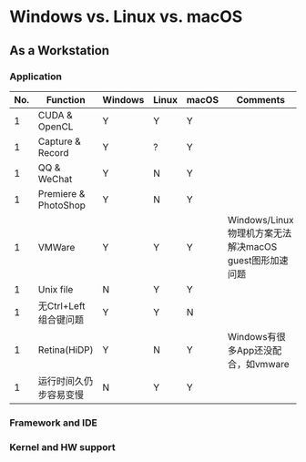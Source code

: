 
# Windows vs. Linux vs. macOS

## As a Workstation

### Application

No.|Function|Windows|Linux|macOS|Comments
---|--------|-------|-----|-----|-------
1|CUDA & OpenCL|Y|Y|Y
1|Capture & Record|Y|?|Y
1|QQ & WeChat|Y|N|Y
1|Premiere & PhotoShop|Y|N|Y
1|VMWare|Y|Y|Y|Windows/Linux物理机方案无法解决macOS guest图形加速问题
1|Unix file|N|Y|Y
1|无Ctrl+Left组合键问题|Y|Y|N
1|Retina(HiDP)|Y|N|Y|Windows有很多App还没配合，如vmware
1|运行时间久仍步容易变慢|N|Y|Y

### Framework and IDE

### Kernel and HW support

